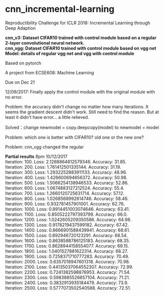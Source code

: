 # cnn_incremental-learning
Reproductibility Challenge for ICLR 2018: Incremental Learning through Deep Adaption

**cnn_v3: Dataset CIFAR10 trained with control module based on a regular 2-layer convolutional neural network.**  
**cnn_vgg: Dataset CIFAR10 trained with control module based on vgg net**  
**Model: details of regular vgg net and vgg with control module**  

Based on pytorch

A project from ECSE608: Machine Learning

Due on Dec 21

12/09/2017:
Finally apply the control module with the original module with no error.

Problem: the accuracy didn't change no matter how many iterations. 
It seems the gradient descent didn't work. Still need to find the reason. 
But at least it didn't have error... a little relieved. 

Solved：change newmodel = copy.deepcopy(model) to newmodel = model

Problem: which one is better with CIFAR10? old one or the new one?

Problem: cnn_vgg changed the regular

**Partial results**                        8pm 10/12/2017  
Iteration: 100. Loss: 2.1288864612579346. Accuracy: 31.85.  
Iteration: 200. Loss: 1.761412501335144. Accuracy: 31.19.  
Iteration: 300. Loss: 1.2932252883911133. Accuracy: 48.96.  
Iteration: 400. Loss: 1.426600694656372. Accuracy: 50.98.  
Iteration: 500. Loss: 1.5066254138946533. Accuracy: 52.86.  
Iteration: 600. Loss: 1.0674883127212524. Accuracy: 55.4.  
Iteration: 700. Loss: 1.2660120725631714. Accuracy: 57.12.  
Iteration: 800. Loss: 1.0268568992614746. Accuracy: 58.46.  
Iteration: 900. Loss: 0.932781457901001. Accuracy: 62.76.  
Iteration: 1000. Loss: 0.8914451003074646. Accuracy: 63.41.  
Iteration: 1100. Loss: 0.8505222797393799. Accuracy: 66.0.  
Iteration: 1200. Loss: 1.0242605209350586. Accuracy: 64.98.  
Iteration: 1300. Loss: 0.9178219437599182. Accuracy: 67.42.  
Iteration: 1400. Loss: 0.8666901588439941. Accuracy: 68.61.  
Iteration: 1500. Loss: 0.892946720123291. Accuracy: 68.54.  
Iteration: 1600. Loss: 0.8638588786125183. Accuracy: 68.35.  
Iteration: 1700. Loss: 0.8628944158554077. Accuracy: 69.15.  
Iteration: 1800. Loss: 1.0401527881622314. Accuracy: 68.27.  
Iteration: 1900. Loss: 0.7258371710777283. Accuracy: 70.49.  
Iteration: 2000. Loss: 0.6357018947601318. Accuracy: 70.98.  
Iteration: 2100. Loss: 0.44135037064552307. Accuracy: 72.99.   
Iteration: 2200. Loss: 0.7241382598876953. Accuracy: 71.54.  
Iteration: 2300. Loss: 0.5983885526657104. Accuracy: 71.21.  
Iteration: 2400. Loss: 0.3832913935184479. Accuracy: 73.9.  
Iteration: 2500. Loss: 0.5777073502540588. Accuracy: 72.51.  
 

